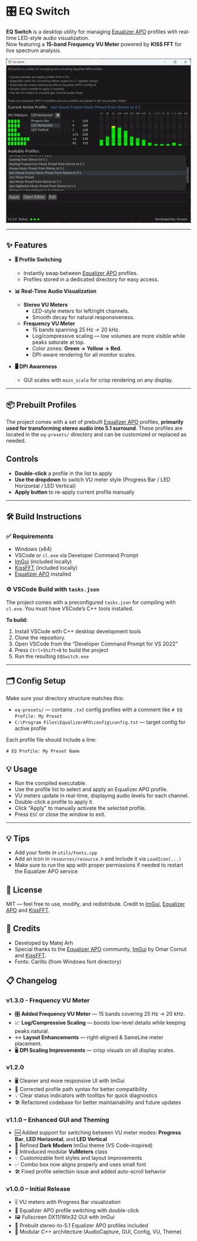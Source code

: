 # 🎛️ EQ Switch

**EQ Switch** is a desktop utility for managing [Equalizer APO](https://sourceforge.net/projects/equalizerapo/) profiles with real-time LED-style audio visualization.  
Now featuring a **15-band Frequency VU Meter** powered by **KISS FFT** for live spectrum analysis.

![screenshot](screenshot.png "EQ Switch")

---

## ✨ Features

- **🎚 Profile Switching**
  - Instantly swap between [Equalizer APO](https://sourceforge.net/projects/equalizerapo/) profiles.
  - Profiles stored in a dedicated directory for easy access.

- **📊 Real-Time Audio Visualization**
  - **Stereo VU Meters**  
    - LED-style meters for left/right channels.
    - Smooth decay for natural responsiveness.
  - **Frequency VU Meter**  
    - 15 bands spanning 25 Hz → 20 kHz.
    - Log/compressive scaling — low volumes are more visible while peaks saturate at top.
    - Color zones: **Green → Yellow → Red**.
    - DPI-aware rendering for all monitor scales.

- **🖥 DPI Awareness**
  - GUI scales with `main_scale` for crisp rendering on any display.

---

## 📦 Prebuilt Profiles

The project comes with a set of prebuilt [Equalizer APO](https://sourceforge.net/projects/equalizerapo/) profiles, **primarily used for transforming stereo audio into 5.1 surround**. These profiles are located in the `eq-presets/` directory and can be customized or replaced as needed.


## Controls

- **Double-click** a profile in the list to apply
- **Use the dropdown** to switch VU meter style (Progress Bar / LED Horizontal / LED Vertical)
- **Apply button** to re-apply current profile manually
---

## 🛠️ Build Instructions

### ✅ Requirements

- Windows (x64)
- VSCode or `cl.exe` via Developer Command Prompt
- [ImGui](https://github.com/ocornut/imgui) (included locally)
- [KissFFT](https://github.com/mborgerding/kissfft) (included locally)
- [Equalizer APO](https://sourceforge.net/projects/equalizerapo/) installed

### ⚙️ VSCode Build with `tasks.json`

The project comes with a preconfigured `tasks.json` for compiling with `cl.exe`. You must have VSCode’s C++ tools installed.

**To build:**

1. Install VSCode with C++ desktop development tools
2. Clone the repository.
2. Open VSCode from the “Developer Command Prompt for VS 2022”
3. Press `Ctrl+Shift+B` to build the project
4. Run the resulting `EQSwitch.exe`

---

## 🗂️ Config Setup

Make sure your directory structure matches this:

- `eq-presets/` — contains `.txt` config profiles with a comment like `# EQ Profile: My Preset`
- `C:\Program Files\EqualizerAPO\config\config.txt` — target config for active profile

Each profile file should include a line:

```text
# EQ Profile: My Preset Name
```

## 💡 Usage

- Run the compiled executable.
- Use the profile list to select and apply an Equalizer APO profile.
- VU meters update in real-time, displaying audio levels for each channel.
- Double-click a profile to apply it.
- Click "Apply" to manually activate the selected profile.
- Press `ESC` or close the window to exit.

---

## 💡 Tips

- Add your fonts in `utils/Fonts.cpp`
- Add an icon in `resources/resource.h` and include it via `LoadIcon(...)`
- Make sure to run the app with proper permissions if needed to restart the Equalizer APO service

## 📃 License

MIT — feel free to use, modify, and redistribute.
Credit to [ImGui](https://github.com/ocornut/imgui), [Equalizer APO](https://sourceforge.net/projects/equalizerapo/) and [KissFFT](https://github.com/mborgerding/kissfft).

## 🙏 Credits

- Developed by Matej Arh
- Special thanks to the [Equalizer APO](https://sourceforge.net/projects/equalizerapo/) community, [ImGui](https://github.com/ocornut/imgui) by Omar Cornut and [KissFFT](https://github.com/mborgerding/kissfft).
- Fonts: Carlito (from Windows font directory)

## 📋 Changelog

### v1.3.0 - Frequency VU Meter
- 🎛 **Added Frequency VU Meter** — 15 bands covering 25 Hz → 20 kHz.
- 📈 **Log/Compressive Scaling** — boosts low-level details while keeping peaks natural.
- ↔️ **Layout Enhancements** — right-aligned & SameLine meter placement.
- 🖥 **DPI Scaling Improvements** — crisp visuals on all display scales.

### v1.2.0
- 🖥️ Cleaner and more responsive UI with ImGui
- 📁 Corrected profile path syntax for better compatibility
- 💡 Clear status indicators with tooltips for quick diagnostics
- 🛠 Refactored codebase for better maintainability and future updates

### v1.1.0 – Enhanced GUI and Theming
- 🆕 Added support for switching between VU meter modes: **Progress Bar**, **LED Horizontal**, and **LED Vertical**
- 🎨 Refined **Dark Modern** ImGui theme (VS Code–inspired)
- 🧱 Introduced modular **VuMeters** class
- 💡 Customizable font styles and layout improvements
- ✅ Combo box now aligns properly and uses small font
- 🛠️ Fixed profile selection issue and added auto-scroll behavior

### v1.0.0 – Initial Release
- 🎚️ VU meters with Progress Bar visualization
- 🔁 Equalizer APO profile switching with double-click
- 🖼️ Fullscreen DX11/Win32 GUI with ImGui
- 💾 Prebuilt stereo-to-5.1 Equalizer APO profiles included
- 🧩 Modular C++ architecture (AudioCapture, GUI, Config, VU, Theme)